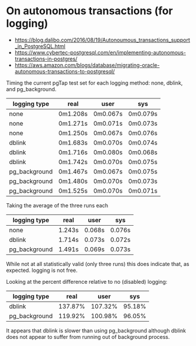 
# On autonomous transactions (for logging)

 * https://blog.dalibo.com/2016/08/19/Autonoumous_transactions_support_in_PostgreSQL.html
 * https://www.cybertec-postgresql.com/en/implementing-autonomous-transactions-in-postgres/
 * https://aws.amazon.com/blogs/database/migrating-oracle-autonomous-transactions-to-postgresql/


Timing the current pgTap test set for each logging method: none, dblink, and pg_background.

| logging type      | real      | user      | sys       |
| ----------------- | --------- | --------- | --------- |
| none              | 0m1.208s  | 0m0.067s  | 0m0.079s  |
| none              | 0m1.271s  | 0m0.071s  | 0m0.073s  |
| none              | 0m1.250s  | 0m0.067s  | 0m0.076s  |
| dblink            | 0m1.683s  | 0m0.070s  | 0m0.074s  |
| dblink            | 0m1.716s  | 0m0.080s  | 0m0.068s  |
| dblink            | 0m1.742s  | 0m0.070s  | 0m0.075s  |
| pg_background     | 0m1.467s  | 0m0.067s  | 0m0.075s  |
| pg_background     | 0m1.480s  | 0m0.070s  | 0m0.073s  |
| pg_background     | 0m1.525s  | 0m0.070s  | 0m0.071s  |

Taking the average of the three runs each

| logging type      | real      | user      | sys       |
| ----------------- | --------- | --------- | --------- |
| none              | 1.243s    | 0.068s    | 0.076s    |
| dblink            | 1.714s    | 0.073s    | 0.072s    |
| pg_background     | 1.491s    | 0.069s    | 0.073s    |

While not at all statistically valid (only three runs) this does indicate that, as expected. logging is not free.

Looking at the percent difference relative to no (disabled) logging:

| logging type      | real      | user      | sys       |
| ----------------- | --------- | --------- | --------- |
| dblink            | 137.87%   | 107.32%   | 95.18%    |
| pg_background     | 119.92%   | 100.98%   | 96.05%    |

It appears that dblink is slower than using pg_background although dblink does not appear to suffer from running out of background process.
